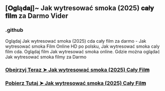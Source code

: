 ## [𝐎𝐠𝐥ą𝐝𝐚𝐣]~ Jak wytresować smoka (2025) 𝐜𝐚ł𝐲 𝐟𝐢𝐥𝐦 za Darmo Vider

### .github

Oglądaj Jak wytresować smoka (2025) cda cały film za darmo - Jak wytresować smoka Film Online HD po polsku, Jak wytresować smoka caly film cda. Oglądaj film Jak wytresować smoka online. Gdzie można oglądać Jak wytresować smoka filmy za Darmo

### [Obejrzyj Teraz ➤ Jak wytresować smoka (2025) Cały Fil𝐦](https://epicscreen.fun/pl/movie/1087192/how-to-train-your-dragon.gito❤️)

### [Pobierz Tutaj ➤ Jak wytresować smoka (2025) Cały Fil𝐦](https://epicscreen.fun/pl/movie/1087192/how-to-train-your-dragon.gito❤️)
